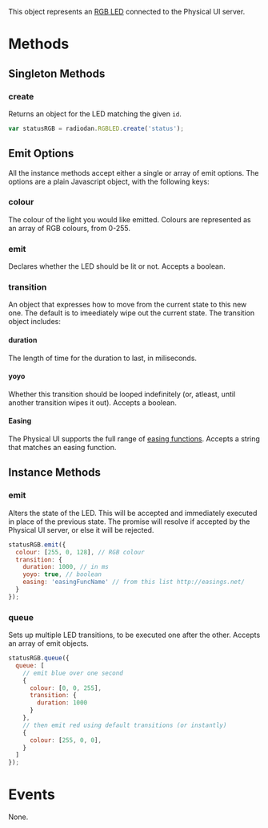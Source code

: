 This object represents an [RGB LED][1] connected to the Physical UI
server.

# Methods

## Singleton Methods

### create

Returns an object for the LED matching the given `id`.

```javascript
var statusRGB = radiodan.RGBLED.create('status');
```

## Emit Options

All the instance methods accept either a single or array of emit options. The
options are a plain Javascript object, with the following keys:

### colour

The colour of the light you would like emitted. Colours are represented as an
array of RGB colours, from 0-255.

### emit

Declares whether the LED should be lit or not. Accepts a boolean.

### transition

An object that expresses how to move from the current state to this new one. The
default is to imeediately wipe out the current state. The transition object
includes:

#### duration

The length of time for the duration to last, in miliseconds.

#### yoyo

Whether this transition should be looped indefinitely (or, atleast, until
another transition wipes it out). Accepts a boolean.

#### Easing

The Physical UI supports the full range of [easing
functions](http://easings.net/). Accepts a string that matches an easing
function.

## Instance Methods

### emit

Alters the state of the LED. This will be accepted and immediately executed in
place of the previous state. The promise will resolve if accepted by the
Physical UI server, or else it will be rejected.

```javascript
statusRGB.emit({
  colour: [255, 0, 128], // RGB colour
  transition: {
    duration: 1000, // in ms
    yoyo: true, // boolean
    easing: 'easingFuncName' // from this list http://easings.net/
  }
});
```

### queue

Sets up multiple LED transitions, to be executed one after the other. Accepts an
array of emit objects.

```javascript
statusRGB.queue({
  queue: [
    // emit blue over one second
    {
      colour: [0, 0, 255],
      transition: {
        duration: 1000
      }
    },
    // then emit red using default transitions (or instantly)
    {
      colour: [255, 0, 0],
    }
  ]
});
```

# Events

None.

[1]: http://blog.adafruit.com/2012/11/30/tutorial-arduino-lesson-3-rgb-leds-arduino/
